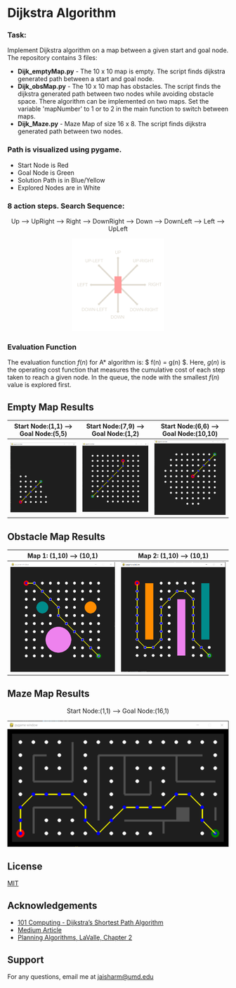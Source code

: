 # Dijkstra Algorithm

### Task:

Implement Dijkstra algorithm on a map between a given start and goal node. The repository contains 3 files:

- **Dijk_emptyMap.py** - The 10 x 10 map is empty. The script finds dijkstra generated path between a start and goal node.
- **Dijk_obsMap.py** - The 10 x 10 map has obstacles. The script finds the dijkstra generated path between two nodes while avoiding obstacle space. There algorithm can be implemented on two maps.  Set the variable 'mapNumber' to 1 or to 2 in the main function to switch between maps.
- **Dijk_Maze.py** - Maze Map of size 16 x 8. The script finds dijkstra generated path between two nodes.
        
### Path is visualized using pygame. 
- Start Node is Red
- Goal Node is Green
- Solution Path is in Blue/Yellow
- Explored Nodes are in White

### 8 action steps. Search Sequence: 
<p align="center">
        Up --> UpRight --> Right --> DownRight --> Down --> DownLeft --> Left --> UpLeft
</p>
<p align="center">
        <img src = "Images/pete-movement-basic.png" width = "210">
</p>

### Evaluation Function

The evaluation function $f(n)$ for A* algorithm is: $ f(n) = g(n) $. Here, $g(n)$ is the operating cost function that measures the cumulative cost of each step taken to reach a given node. In the queue, the node with the smallest $f(n)$ value is explored first. 

## Empty Map Results 

Start Node:(1,1) --> Goal Node:(5,5) |  Start Node:(7,9) --> Goal Node:(1,2)| Start Node:(6,6) --> Goal Node:(10,10)
:-------------------------:|:-------------------------:|:-------------------------:
<img src = "Images/dijk1.PNG" width = "250">  |  <img src = "Images/dijk2.PNG" width = "250">| <img src = "Images/dijk3.PNG" width = "250">

## Obstacle Map Results 

Map 1: (1,10) --> (10,1)   |  Map 2: (1,10) --> (10,1) 
:-------------------------:|:-------------------------:
<img src = "Images/dijk4.PNG" width = "350">  |  <img src = "Images/dijk5.PNG" width = "350">

## Maze Map Results

<p align="center">
        Start Node:(1,1) --> Goal Node:(16,1)
</p>

<p align="center">
       <img src = "Images/djk6.PNG" width = "600">
</p>

## License
[MIT](https://choosealicense.com/licenses/mit/)

## Acknowledgements

 - [101 Computing - Dijkstra’s Shortest Path Algorithm](https://www.101computing.net/dijkstras-shortest-path-algorithm)
 - [Medium Article](https://medium.com/basecs/finding-the-shortest-path-with-a-little-help-from-dijkstra-613149fbdc8e)
 - [Planning Algorithms, LaValle, Chapter 2](http://lavalle.pl/planning/ch2.pdf)

## Support
For any questions, email me at jaisharm@umd.edu
